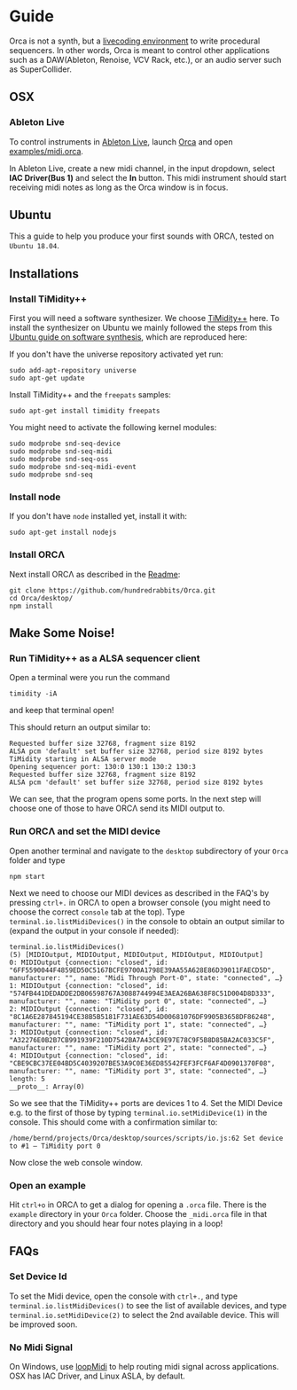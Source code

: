 # Guide

Orca is not a synth, but a [livecoding environment](https://www.reddit.com/r/livecoding/) to write procedural sequencers. In other words, Orca is meant to control other applications such as a DAW(Ableton, Renoise, VCV Rack, etc.), or an audio server such as SuperCollider.

## OSX

### Ableton Live

To control instruments in [Ableton Live](https://www.ableton.com/en/), launch [Orca](README.md) and open [examples/midi.orca](https://github.com/hundredrabbits/Orca/blob/master/examples/_midi.orca). 

In Ableton Live, create a new midi channel, in the input dropdown, select **IAC Driver(Bus 1)** and select the **In** button. This midi instrument should start receiving midi notes as long as the Orca window is in focus.

## Ubuntu

This a guide to help you produce your first sounds with ORCΛ, tested on `Ubuntu 18.04`.

## Installations

### Install TiMidity++

First you will need a software synthesizer. We choose [TiMidity++](http://timidity.sourceforge.net) here. To install the synthesizer on Ubuntu we mainly followed the steps from this [Ubuntu guide on software synthesis](https://help.ubuntu.com/community/Midi/SoftwareSynthesisHowTo),
which are reproduced here:

If you don't have the universe repository activated yet run:

```
sudo add-apt-repository universe
sudo apt-get update
```

Install TiMidity++ and the `freepats` samples:

```
sudo apt-get install timidity freepats
```

You might need to activate the following kernel modules:

```
sudo modprobe snd-seq-device
sudo modprobe snd-seq-midi
sudo modprobe snd-seq-oss
sudo modprobe snd-seq-midi-event
sudo modprobe snd-seq
```

### Install node

If you don't have `node` installed yet, install it with:

```
sudo apt-get install nodejs
```

### Install ORCΛ

Next install ORCΛ as described in the [Readme](README.md):

```
git clone https://github.com/hundredrabbits/Orca.git
cd Orca/desktop/
npm install
```

## Make Some Noise!

### Run TiMidity++ as a ALSA sequencer client
Open a terminal were you run the command
```
timidity -iA
```
and keep that terminal open!

This should return an output similar to:
```
Requested buffer size 32768, fragment size 8192
ALSA pcm 'default' set buffer size 32768, period size 8192 bytes
TiMidity starting in ALSA server mode
Opening sequencer port: 130:0 130:1 130:2 130:3
Requested buffer size 32768, fragment size 8192
ALSA pcm 'default' set buffer size 32768, period size 8192 bytes
```
We can see, that the program opens some ports.
In the next step will choose one of those to have ORCΛ send its MIDI output to.

### Run ORCΛ and set the MIDI device
Open another terminal and navigate to the `desktop` subdirectory of your `Orca` folder and type
```
npm start
```

Next we need to choose our MIDI devices as described in the FAQ's by pressing `ctrl+.`
in ORCΛ to open a browser console (you might need to choose the correct `console` tab at the top).
Type `terminal.io.listMidiDevices()` in the console to obtain an output similar to (expand the output in your console if needed):
```
terminal.io.listMidiDevices()
(5) [MIDIOutput, MIDIOutput, MIDIOutput, MIDIOutput, MIDIOutput]
0: MIDIOutput {connection: "closed", id: "6FF5590044F4859ED50C5167BCFE9700A1798E39AA55A628E86D39011FAECD5D", manufacturer: "", name: "Midi Through Port-0", state: "connected", …}
1: MIDIOutput {connection: "closed", id: "574FB441DEDADDE2DB06598767A3088744994E3AEA26BA638F8C51D004D8D333", manufacturer: "", name: "TiMidity port 0", state: "connected", …}
2: MIDIOutput {connection: "closed", id: "8C1A6E287845194CE38B5B5181F731AE63D54D00681076DF9905B3658DF86248", manufacturer: "", name: "TiMidity port 1", state: "connected", …}
3: MIDIOutput {connection: "closed", id: "A32276E0B2B7CB991939F210D7542BA7A43CE9E97E78C9F5B8D85BA2AC033C5F", manufacturer: "", name: "TiMidity port 2", state: "connected", …}
4: MIDIOutput {connection: "closed", id: "CBE9CBC37EE04BD5C4039207BE53A9C0E36ED85542FEF3FCF6AF4D0901370F08", manufacturer: "", name: "TiMidity port 3", state: "connected", …}
length: 5
__proto__: Array(0)
```

So we see that the TiMidity++ ports are devices 1 to 4.
Set the MIDI Device e.g. to the first of those by typing `terminal.io.setMidiDevice(1)` in the console.
This should come with a confirmation similar to:
```
/home/bernd/projects/Orca/desktop/sources/scripts/io.js:62 Set device to #1 — TiMidity port 0
```

Now close the web console window.

### Open an example
Hit `ctrl+o` in ORCΛ to get a dialog for opening a `.orca` file.
There is the `example` directory in your `Orca` folder.
Choose the `_midi.orca` file in that directory and you should hear four notes playing in a loop!


## FAQs

### Set Device Id

To set the Midi device, open the console with `ctrl+.`, and type `terminal.io.listMidiDevices()` to see the list of available devices, and type `terminal.io.setMidiDevice(2)` to select the 2nd available device. This will be improved soon.

### No Midi Signal

On Windows, use [loopMidi](http://www.tobias-erichsen.de/software/loopmidi.html) to help routing midi signal across applications. OSX has IAC Driver, and Linux ASLA, by default.
